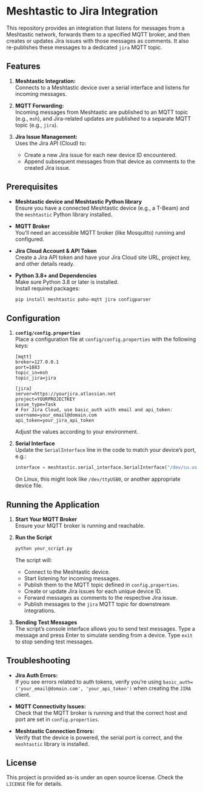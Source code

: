 # Meshtastic to Jira Integration

This repository provides an integration that listens for messages from a Meshtastic network, forwards them to a specified MQTT broker, and then creates or updates Jira issues with those messages as comments. It also re-publishes these messages to a dedicated `jira` MQTT topic.

## Features

1. **Meshtastic Integration:**  
   Connects to a Meshtastic device over a serial interface and listens for incoming messages.
   
2. **MQTT Forwarding:**  
   Incoming messages from Meshtastic are published to an MQTT topic (e.g., `msh`), and Jira-related updates are published to a separate MQTT topic (e.g., `jira`).

3. **Jira Issue Management:**  
   Uses the Jira API (Cloud) to:
   - Create a new Jira issue for each new device ID encountered.
   - Append subsequent messages from that device as comments to the created Jira issue.

## Prerequisites

- **Meshtastic device and Meshtastic Python library**  
  Ensure you have a connected Meshtastic device (e.g., a T-Beam) and the `meshtastic` Python library installed.
  
- **MQTT Broker**  
  You’ll need an accessible MQTT broker (like Mosquitto) running and configured.
  
- **Jira Cloud Account & API Token**  
  Create a Jira API token and have your Jira Cloud site URL, project key, and other details ready.

- **Python 3.8+ and Dependencies**  
  Make sure Python 3.8 or later is installed.  
  Install required packages:
  ```bash
  pip install meshtastic paho-mqtt jira configparser
  ```

## Configuration

1. **`config/config.properties`**  
   Place a configuration file at `config/config.properties` with the following keys:

   ```properties
   [mqtt]
   broker=127.0.0.1
   port=1883
   topic_in=msh
   topic_jira=jira

   [jira]
   server=https://yourjira.atlassian.net
   project=YOURPROJECTKEY
   issue_type=Task
   # For Jira Cloud, use basic_auth with email and api_token:
   username=your_email@domain.com
   api_token=your_jira_api_token
   ```

   Adjust the values according to your environment.

2. **Serial Interface**  
   Update the `SerialInterface` line in the code to match your device’s port, e.g.:
   ```python
   interface = meshtastic.serial_interface.SerialInterface("/dev/cu.usbserial-0001")
   ```
   On Linux, this might look like `/dev/ttyUSB0`, or another appropriate device file.

## Running the Application

1. **Start Your MQTT Broker**  
   Ensure your MQTT broker is running and reachable.

2. **Run the Script**  
   ```bash
   python your_script.py
   ```

   The script will:
   - Connect to the Meshtastic device.
   - Start listening for incoming messages.
   - Publish them to the MQTT topic defined in `config.properties`.
   - Create or update Jira issues for each unique device ID.
   - Forward messages as comments to the respective Jira issue.
   - Publish messages to the `jira` MQTT topic for downstream integrations.

3. **Sending Test Messages**  
   The script’s console interface allows you to send test messages. Type a message and press Enter to simulate sending from a device. Type `exit` to stop sending test messages.

## Troubleshooting

- **Jira Auth Errors:**  
  If you see errors related to auth tokens, verify you’re using `basic_auth=('your_email@domain.com', 'your_api_token')` when creating the `JIRA` client.
  
- **MQTT Connectivity Issues:**  
  Check that the MQTT broker is running and that the correct host and port are set in `config.properties`.

- **Meshtastic Connection Errors:**  
  Verify that the device is powered, the serial port is correct, and the `meshtastic` library is installed.

## License

This project is provided as-is under an open source license. Check the `LICENSE` file for details.
